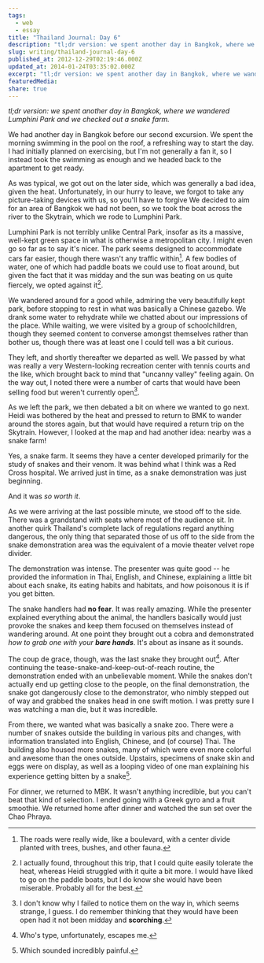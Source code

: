 ```yaml
---
tags:
  - web
  - essay
title: "Thailand Journal: Day 6"
description: "tl;dr version: we spent another day in Bangkok, where we wandered Lumphini Park and we checked out a snake farm. We had another day in Bangkok before our second excursion. We spent the morning swimming in the pool on the roof, a refreshing way to start the day. I had initially planned on exercising, but \\[…]"
slug: writing/thailand-journal-day-6
published_at: 2012-12-29T02:19:46.000Z
updated_at: 2014-01-24T03:35:02.000Z
excerpt: "tl;dr version: we spent another day in Bangkok, where we wandered Lumphini Park and we checked out a snake farm. We had another day in Bangkok before our second excursion. We spent the morning swimming in the pool on the roof, a refreshing way to start the day. I had initially planned on exercising, but \\[…]"
featuredMedia:
share: true
---
```


_tl;dr version: we spent another day in Bangkok, where we wandered Lumphini Park and we checked out a snake farm._

We had another day in Bangkok before our second excursion. We spent the morning swimming in the pool on the roof, a refreshing way to start the day. I had initially planned on exercising, but I'm not generally a fan it, so I instead took the swimming as enough and we headed back to the apartment to get ready.

As was typical, we got out on the later side, which was generally a bad idea, given the heat. Unfortunately, in our hurry to leave, we forgot to take any picture-taking devices with us, so you'll have to forgive We decided to aim for an area of Bangkok we had not been, so we took the boat across the river to the Skytrain, which we rode to Lumphini Park.

Lumphini Park is not terribly unlike Central Park, insofar as its a massive, well-kept green space in what is otherwise a metropolitan city. I might even go so far as to say it's nicer. The park seems designed to accommodate cars far easier, though there wasn't any traffic within[^1]. A few bodies of water, one of which had paddle boats we could use to float around, but given the fact that it was midday and the sun was beating on us quite fiercely, we opted against it[^2].

We wandered around for a good while, admiring the very beautifully kept park, before stopping to rest in what was basically a Chinese gazebo. We drank some water to rehydrate while we chatted about our impressions of the place. While waiting, we were visited by a group of schoolchildren, though they seemed content to converse amongst themselves rather than bother us, though there was at least one I could tell was a bit curious.

They left, and shortly thereafter we departed as well. We passed by what was really a very Western-looking recreation center with tennis courts and the like, which brought back to mind that "uncanny valley" feeling again. On the way out, I noted there were a number of carts that would have been selling food but weren't currently open[^3].

As we left the park, we then debated a bit on where we wanted to go next. Heidi was bothered by the heat and pressed to return to BMK to wander around the stores again, but that would have required a return trip on the Skytrain. However, I looked at the map and had another idea: nearby was a snake farm!

Yes, a snake farm. It seems they have a center developed primarily for the study of snakes and their venom. It was behind what I think was a Red Cross hospital. We arrived just in time, as a snake demonstration was just beginning.

And it was _so worth it_.

As we were arriving at the last possible minute, we stood off to the side. There was a grandstand with seats where most of the audience sit. In another quirk Thailand's complete lack of regulations regard anything dangerous, the only thing that separated those of us off to the side from the snake demonstration area was the equivalent of a movie theater velvet rope divider.

The demonstration was intense. The presenter was quite good -- he provided the information in Thai, English, and Chinese, explaining a little bit about each snake, its eating habits and habitats, and how poisonous it is if you get bitten.

The snake handlers had **no fear**. It was really amazing. While the presenter explained everything about the animal, the handlers basically would just provoke the snakes and keep them focused on themselves instead of wandering around. At one point they brought out a cobra and demonstrated _how to grab one with your **bare hands**_. It's about as insane as it sounds.

The coup de grace, though, was the last snake they brought out[^4]. After continuing the tease-snake-and-keep-out-of-reach routine, the demonstration ended with an unbelievable moment. While the snakes don't actually end up getting close to the people, on the final demonstration, the snake got dangerously close to the demonstrator, who nimbly stepped out of way and grabbed the snakes head in one swift motion. I was pretty sure I was watching a man die, but it was incredible.

From there, we wanted what was basically a snake zoo. There were a number of snakes outside the building in various pits and changes, with information translated into English, Chinese, and (of course) Thai. The building also housed more snakes, many of which were even more colorful and awesome than the ones outside. Upstairs, specimens of snake skin and eggs were on display, as well as a looping video of one man explaining his experience getting bitten by a snake[^5].

For dinner, we returned to MBK. It wasn't anything incredible, but you can't beat that kind of selection. I ended going with a Greek gyro and a fruit smoothie. We returned home after dinner and watched the sun set over the Chao Phraya.

[^1]: The roads were really wide, like a boulevard, with a center divide planted with trees, bushes, and other fauna.

[^2]: I actually found, throughout this trip, that I could quite easily tolerate the heat, whereas Heidi struggled with it quite a bit more. I would have liked to go on the paddle boats, but I do know she would have been miserable. Probably all for the best.

[^3]: I don't know why I failed to notice them on the way in, which seems strange, I guess. I do remember thinking that they would have been open had it not been midday and **scorching**.

[^4]: Who's type, unfortunately, escapes me.

[^5]: Which sounded incredibly painful.

